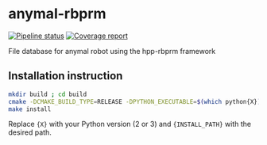 # anymal-rbprm

[![Pipeline status](https://gitlab.laas.fr/humanoid-path-planner/anymal-rbprm/badges/master/pipeline.svg)](https://gitlab.laas.fr/humanoid-path-planner/anymal-rbprm/commits/master)
[![Coverage report](https://gitlab.laas.fr/humanoid-path-planner/anymal-rbprm/badges/master/coverage.svg?job=doc-coverage)](http://projects.laas.fr/gepetto/doc/humanoid-path-planner/anymal-rbprm/master/coverage/)

File database for anymal robot using the hpp-rbprm framework

## Installation instruction

```bash
mkdir build ; cd build
cmake -DCMAKE_BUILD_TYPE=RELEASE -DPYTHON_EXECUTABLE=$(which python{X}) -DCMAKE_INSTALL_PREFIX={INSTALL_PATH} ..
make install
```

Replace `{X}` with your Python version (2 or 3) and `{INSTALL_PATH}` with the desired path.
